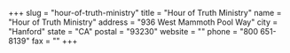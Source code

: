 +++
slug = "hour-of-truth-ministry"
title = "Hour of Truth Ministry"
name = "Hour of Truth Ministry"
address = "936 West Mammoth Pool Way"
city = "Hanford"
state = "CA"
postal = "93230"
website = ""
phone = "800 651-8139"
fax = ""
+++
